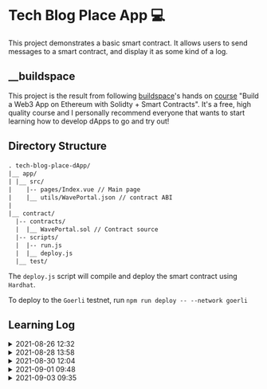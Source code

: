 # Tech Blog Place App 💻

This project demonstrates a basic smart contract. It allows users to send
messages to a smart contract, and display it as some kind of a log. 

## __buildspace

This project is the result from following [buildspace](https://buildspace.so/)'s
hands on [course](https://buildspace.so/solidity) "Build a Web3 App on Ethereum
with Solidty + Smart Contracts". It's a free, high quality course and I
personally recommend everyone that wants to start learning how to develop dApps
to go and try out!

## Directory Structure

```
. tech-blog-place-dApp/
|__ app/
| |__ src/
|    |-- pages/Index.vue // Main page
|    |__ utils/WavePortal.json // contract ABI
|  
|__ contract/
  |-- contracts/
  |  |__ WavePortal.sol // Contract source
  |-- scripts/
  |  |-- run.js
  |  |__ deploy.js
  |__ test/
```

The `deploy.js` script will compile and deploy the smart contract using `Hardhat`.

To deploy to the `Goerli` testnet, run `npm run deploy -- --network goerli`

## Learning Log

<details>
  <summary>2021-08-26 12:32</summary>

  Checkpoint -
  [d63bd3b](https://github.com/Dolpheyn/wave-portal-dApp/commit/d63bd3bb0e8346a23fc7d91b250514bcc49f3785)

  -- Created a smart contract with a local state `totalWaves` and two methods,
  one to mutate the state by incrementing it and another to access and return
  its value.

  The mutating method(similar to `POST` HTTP method, setter methods in Java or
  methods that requires `mut self` in Rust) also accesses a global state that
  every contracts have access to -- `msg`. We accessed the `msg.sender` variable
  which holds the address of whoever that sends the transaction.

  The global variables exist because when a function in our smart contract is
  called/invoked, it's actually the blockchain that does it, and the blockchain
  sends along the `calldata`, which is the metadata from the external function
  call.

  Here's how I picture it:
  ```
       (1)                              (2)
  user ---------------------> blockhain ---------------> contract (addr - 0xfoo)
        "pls invoke function            "pls invoke `increment`,
         `increment` on contract         and here's what you
         with address 0xfoo"             need to know about this
                                         transaction (in `msg`)"
  ```

  Note: The process in (2) is the one that requires the famous term `mining` or
  `validating` (i think so). Without any stakeholders that validate your
  transaction, the transaction wouldn't be made.

  Along with `sender`, there's also other accessable variables in the `msg`
  global variable:

  - `data` -- immutable(you cannot change them), non-persistent(it will be gone
    after this transaction is done) area where function arguments are stored and
    behave mostly like memory.
  - `gas` -- Available remaining gas.
  - `sig` -- First for bytes of the calldata that tells which function to be
    called.
  - `value` -- How much wei(a representation of eth) are you sending me?

  The local state is however not persistent. It is created when `Hardhat` create
  the contract locally and destroyed after it finished deploying and invoking
  the two contract methods. In order to make it persistent, we need to deploy
  the contract on-chain, whether on a testnet or the mainnet.

</details>

<details>
  <summary>2021-08-28 13:58</summary>

  Checkpoint - [my repl](https://replit.com/@Dolpheyn/waveportal-ui-react#src/App.js)

  Let's learn how to 1) upload our contract to the testnet, 2) connect a wallet to
  a web app and 3) invoke our smart contract's methods.

  **TODO:**

  - [X] Setup metamask.
  - [X] Deploy to Alchemy.
  - [X] Make sure window.ethereum is there.
  - [X] Check if we have a connected account.
  - [X] Build connect wallet button.
  - [X] Add ABI and contract address.
  - [X] Read waves.
  - [X] Send waves.

  **Uploading A Smart Contract to an Ethereum Testnet**

  Alchemy is a tool we can use to deploy a smart contract to the testnet publicly
  in order for miners/validators to validate our deployment(which is just putting
  the bytecode of our compiled contract on-chain. It's like downloading binaries
  to our personal computers, but the difference is we are **uploading** it to a
  universal computer).

  Then, we can change hardhat's config by adding the app's url from alchemy and
  our private key(which acts as a password, so don't show it publicly. I mean it's
  written in the name).

  The contract address on Goerli testnet(I used Goerli because the Rinkeby faucet
  was too slow):

  https://goerli.etherscan.io/address/0x7ca9fd4023c967e258C893F4944b9d38559d4f16

  **Connecting A Wallet to Web App**

  In order to make our web app able to interact with a smart contract, we need to
  connect it with a wallet. The wallet is like the user's identity, and will do
  all the talking to the chain. Also, any actions on-chain needs to be paid by
  gas, so there's no possible way to do anything without connecting a wallet.

  Read list of accounts in the wallet:

  ```Javascript
  const { ethereum } = window
  if (!ethereum) // handle if no ethereum object

  // Now we can call the `request` method and send a method name to invoke
  // `eth_accounts` get the list of accounts
  ethereum.request({ method: 'eth_accounts' })
    .then(accounts => {
      if(!accounts.length) // handle no accounts

      console.log('Available accounts:', accounts)
      setCurrentAddress(accounts[0])
    })
  ```

  To connect the wallet(essentially logging in the user), use method
  `eth_requestAccounts`:

  ```Javascript
  ethereum.request({ method: 'eth_requestAccounts' })
    .then(accounts => {
      // Make sure to check if there's accounts first on page load
      setCurrentAddress(accounts[0])
    })
  ```

  Now our web app have been upgraded to a Web3 App!

  **Invoking Smart Contract Methods from the Web3 App**

  To do anything on-chain, we need a web3 provider. It provides the API to
  interact with the blockchain.

  We can do this with `ethers`, which instantiate a generic Web3Provider when
  given the `window.ethereum` variable that are injected by wallets.

  Note: we use `window.ethereum` because we're using metamask. I don't know if
  other web3 providers have other way of accessing the provider object.

  From the official [docs](https://docs.ethers.io/v5/single-page/#/v5/getting-started/-%23-getting-started--glossary):

      A Provider (in ethers) is a class which provides an abstraction for a
      connection to the Ethereum Network. It provides read-only access to the
      Blockchain and its status.

  Now, to do any action on the chain, we need a sign from the user. It works as
  our permission to do anything on the chain on behalf of the user.

  From the same docs:

      A Signer is a class which (usually) in some way directly or indirectly has
      access to a private key, which can sign messages and transactions to authorize
      the network to charge your account ether to perform operations.

  The code:

  ```Javascript
  const provider = new ethers.providers.Web3Provider(window.ethereum);
  const signer = provider.getSigner()
  ```

  So the Smart Conract is compiled to bytecode and uploaded to the chain. But
  where do we look for it? How do we invoke the methods from our web app?

  When a smart contract gets deployed, a transaction to the `Contract creation`
  node is sent. You can see all the information like the sender and receiver, the
  transaction fee, gas price etc. But most importantly, you can see the bytecode
  in the `Input Data` attribute of the transaction.

  Look here for my contract's bytecode (in Input data):

  https://goerli.etherscan.io/tx/0x27c39e92cb03a8c619e685b7d38d1ced63e22fc6c3cc915b2d6719d1a2cdbb27

  Our web3 app can call the methods by using an ABI(Application Binary Interface)
  of the compiled contract. ABI provides the methods' signature so we know the
  name and the parameter required for each methods in the contract.

  We can get the ABI for our contract in the generated
  `artifacts/contracts/{ContractName}.sol/{ContractName}.json`. Hardhat produces
  this whenever we compile the contract.

  Copy the file into folder `src/utils` in our web3 app, then import the json
  file. `import abi from ./utils/{ContractName}.json`

  Now we can load the contract with ethers:

  ```Javascript
  import abi from ./utils/{ContractName}.json
  const contractAddress = ""
  const contractABI = abi.abi

  // prev code for provider and signer
  const contract = new ethers.Contract(contractAddress, contractAbi, signer)
  ```

  And call the contract's methods!

  ```Javascript
  let count = await contract.getTotalWaves()
  console.log(`Wave count: ${count}`)

  // This method will make a metamask popup show to let the user allow the
  // transaction to happen. The getTotalWaves didn't require this because it is
  // only a `view` function
  const waveTxn = await contract.wave()
  console.log(`Mining txn: ${waveTxn.hash}`)

  await waveTxn.wait()
  console.log(`Mined! ${waveTxn.hash}`)

  count = await contract.getTotalWaves()
  console.log(`New wave count: ${count}`)
  ```

</details>

<details>
  <summary>2021-08-30 12:04</summary>

  Learned about sending values to smart contract methods' parameters.

  Ported the React app to a Quasar app in the repo since I'm more used to it.

  Edit the smart contract to accept a blog link (still no validation whether the
  input is indeed a link)

  Writing a web3 in Quasar/Vue is a bit painful especially with typescript since a
  lot of the type like `window.ethereum` cannot be inferred at compile time.

  Using `window.addEventListener('load', () => {})` feels a bit hackish, but it's
  fine for now.

  Latest contract: https://goerli.etherscan.io/address/0x27B1c57093B297823e47102e9EcAe61Ac5764eC9

</details>

<details>
  <summary>2021-09-01 09:48</summary>

  Niced the UI a little bit, 1) made the log looks like a chat history, 2)
  notification for when the transaction is mining and mined, 3) added a logo

  Learned how to fund a contract (add ether to its balance)

  A contract must be `payable` to allow funding, which means that its value can be
  overriden. We can do this by adding the `payable` keyword on the contract's
  constructor.

  ```Solidity
  contract MyContract {
    constructor payable() {

    }
  }
  ```

  Now, we can change the deployment scripts to override the value of the contract
  at deploy time.

  ```Javascript
  const contractFactory = await hre.ethers.getContractFactory("TechBlogPlace")

  // deploy the contract on a local chain
  // and fund some eth into it
  const contract = await contractFactory.deploy({
    value: hre.ethers.utils.parseEther("0.1")
  })
  ```

  The contract will then has a balance if you look go to its address on etherscan.

  ![](./imgs/contract-balance.png)

  After someone recommended, we can gift them some eth like this:

  ```Solidity
  uint prizeAmount = 0.001 ether;

  // We need the balance of this contract to be more than the prize amount.
  // `require` is like `assert`
  require(prizeAmount <= address(this).balance,
          "Trying to withdraw more money than the contract has.");

  // Send the sender some eth and get result. `(msg.sender)` is the sender's
  // address. We use the
  (bool success,) = (msg.sender).call{value: prizeAmount}("");

  // If success == false, report failure
  require(success, "Failed to withdraw money from contract.");
  ```

  There are some best practices to give users money in real world applications,
  like not allowing users to call the withdraw function twice written
  [here](https://consensys.github.io/smart-contract-best-practices/known_attacks/),
  But in our use case it's fine.

</details>

<details>
  <summary>2021-09-03 09:35</summary>

  Add a random winner selector by randomly generating a number from each
  transaction's difficulty, timestamp and the last transaction's random number.

  Also a mechanism to prevent spam using the `mapping` type, which is similar to
  hashmaps. It maps addresses to the last time a user sends a recommendation and
  we can use it to check if the last timestamp difference to current time is
  larger than a specified value.

  Latest contract address:

  https://goerli.etherscan.io/address/0xCe9de63cc7352CEF3E63A5b1b9680e36D020a4Fc

</details>

